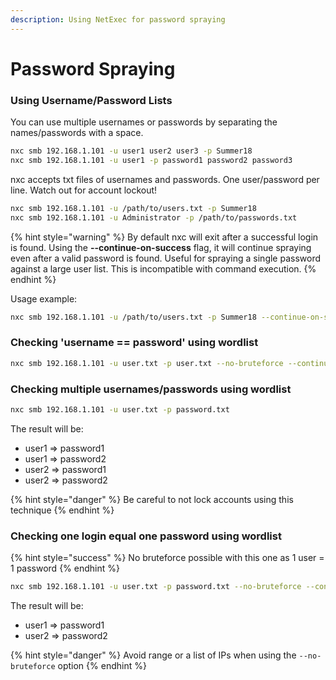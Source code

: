 ```yaml
---
description: Using NetExec for password spraying
---
```


# Password Spraying

### Using Username/Password Lists

You can use multiple usernames or passwords by separating the names/passwords with a space.

```bash
nxc smb 192.168.1.101 -u user1 user2 user3 -p Summer18
nxc smb 192.168.1.101 -u user1 -p password1 password2 password3
```

nxc accepts txt files of usernames and passwords. One user/password per line. Watch out for account lockout!

```bash
nxc smb 192.168.1.101 -u /path/to/users.txt -p Summer18
nxc smb 192.168.1.101 -u Administrator -p /path/to/passwords.txt
```

{% hint style="warning" %}
By default nxc will exit after a successful login is found. Using the **--continue-on-success** flag, it will continue spraying even after a valid password is found. Useful for spraying a single password against a large user list. This is incompatible with command execution.&#x20;
{% endhint %}

Usage example:

```bash
nxc smb 192.168.1.101 -u /path/to/users.txt -p Summer18 --continue-on-success
```

### Checking 'username == password' using wordlist

```bash
nxc smb 192.168.1.101 -u user.txt -p user.txt --no-bruteforce --continue-on-success
```

### Checking multiple usernames/passwords using wordlist

```bash
nxc smb 192.168.1.101 -u user.txt -p password.txt
```

The result will be:

* user1 => password1
* user1 => password2
* user2 => password1
* user2 => password2

{% hint style="danger" %}
Be careful to not lock accounts using this technique
{% endhint %}

### Checking one login equal one password using wordlist

{% hint style="success" %}
No bruteforce possible with this one as 1 user = 1 password
{% endhint %}

```bash
nxc smb 192.168.1.101 -u user.txt -p password.txt --no-bruteforce --continue-on-success
```

The result will be:

* user1 => password1
* user2 => password2

{% hint style="danger" %}
Avoid range or a list of IPs when using the `--no-bruteforce` option
{% endhint %}
